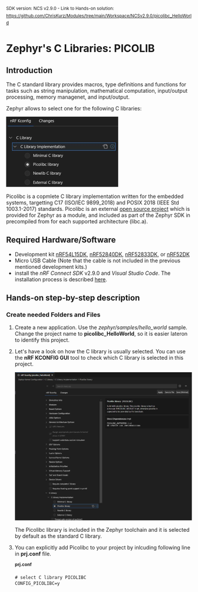 <sup>SDK version: NCS v2.9.0  -  Link to Hands-on solution: https://github.com/ChrisKurz/Modules/tree/main/Workspace/NCSv2.9.0/picolibc_HelloWorld</sup>

# Zephyr's C Libraries:  PICOLIB

## Introduction

The C standard library provides macros, type definitions and functions for tasks such as string manipulation, mathematical computation, input/output processing, memory managenet, and input/output. 

Zephyr allows to select one for the following C libraries:

   ![image](images/picolib_kconfig.jpg)

Picolibc is a copmlete C library implementation written for the embedded systems, targetting C17 (ISO/IEC 9899_2018) and POSIX 2018 (IEEE Std 1003.1-2017) standards. Picolibc is an external [open source project](https://github.com/picolibc/picolibc) which is provided for Zephyr as a module, and included as part of the Zephyr SDK in precompiled from for each supported architecture (libc.a).


## Required Hardware/Software
- Development kit [nRF54L15DK](https://www.nordicsemi.com/Products/Development-hardware/nRF54L15-DK), [nRF52840DK](https://www.nordicsemi.com/Products/Development-hardware/nRF52840-DK), [nRF52833DK](https://www.nordicsemi.com/Products/Development-hardware/nRF52833-DK), or [nRF52DK](https://www.nordicsemi.com/Products/Development-hardware/nrf52-dk) 
- Micro USB Cable (Note that the cable is not included in the previous mentioned development kits.)
- install the _nRF Connect SDK_ v2.9.0 and _Visual Studio Code_. The installation process is described [here](https://academy.nordicsemi.com/courses/nrf-connect-sdk-fundamentals/lessons/lesson-1-nrf-connect-sdk-introduction/topic/exercise-1-1/).


## Hands-on step-by-step description 

### Create needed Folders and Files

1) Create a new application. Use the _zephyr/samples/hello_world_ sample. Change the project name to __picolibc_HelloWorld__, so it is easier lateron to identify this project.  

2) Let's have a look on how the C library is usually selected. You can use the __nRF KCONFIG GUI__ tool to check which C library is selected in this project. 

   ![image](images/picolibc_selectedLibc.jpg)

   The Picolibc library is included in the Zephyr toolchain and it is selected by default as the standard C library. 

3) You can explicitly add Picolibc to your project by inlcuding following line in __prj.conf__ file.

   <sup>__prj.conf__</sup>

       # select C library PICOLIBC
       CONFIG_PICOLIBC=y
